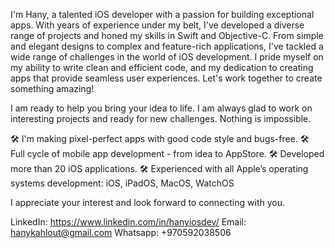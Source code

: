 I'm Hany, a talented iOS developer with a passion for building exceptional apps. With years of experience under my belt, I've developed a diverse range of projects and honed my skills in Swift and Objective-C. From simple and elegant designs to complex and feature-rich applications, I've tackled a wide range of challenges in the world of iOS development. I pride myself on my ability to write clean and efficient code, and my dedication to creating apps that provide seamless user experiences. Let's work together to create something amazing!

I am ready to help you bring your idea to life. I am always glad to work on interesting projects and ready for new challenges. Nothing is impossible.

🛠️ I'm making pixel-perfect apps with good code style and bugs-free.
🛠️ Full cycle of mobile app development - from idea to AppStore.
🛠️ Developed more than 20 iOS applications.
🛠️ Experienced with all Apple’s operating systems development: iOS, iPadOS, MacOS, WatchOS

I appreciate your interest and look forward to connecting with you.


LinkedIn: https://www.linkedin.com/in/hanyiosdev/
Email: hanykahlout@gmail.com
Whatsapp: +970592038506


